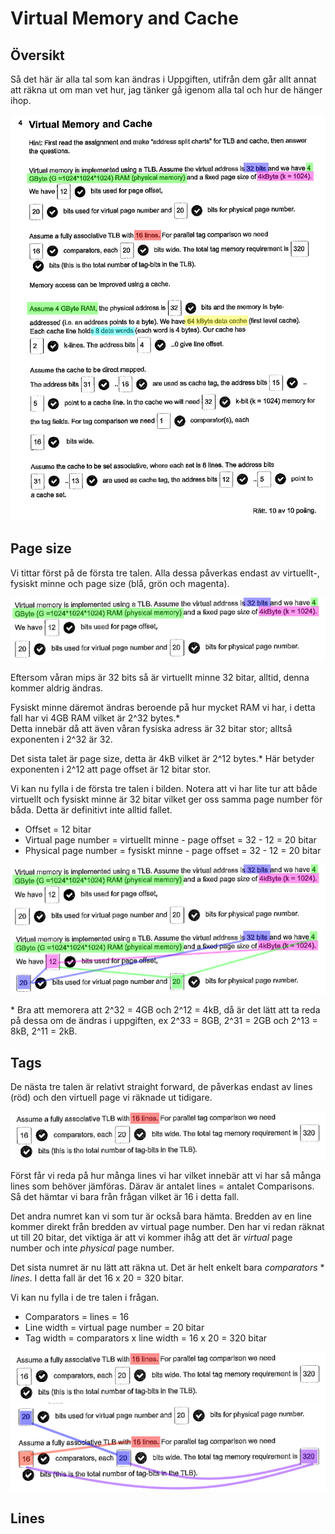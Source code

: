 # Virtual Memory and Cache

## Översikt

Så det här är alla tal som kan ändras i Uppgiften, 
utifrån dem går allt annat att räkna ut om man vet hur, 
jag tänker gå igenom alla tal och hur de hänger ihop.

![image](./images/Overview.png)

## Page size

Vi tittar först på de första tre talen. 
Alla dessa påverkas endast av virtuellt-, fysiskt minne och page size (blå, grön och magenta).

![image](./images/First3.png)

Eftersom våran mips är 32 bits så är virtuellt minne 32 bitar, 
alltid, denna kommer aldrig ändras.

Fysiskt minne däremot ändras beroende på hur mycket RAM vi har, 
i detta fall har vi 4GB RAM vilket är 2^32 bytes.*\
Detta innebär då att även våran fysiska adress är 32 bitar stor; 
alltså exponenten i 2^32 är 32.

Det sista talet är page size, detta är 4kB vilket är 2^12 bytes.*
Här betyder exponenten i 2^12 att page offset är 12 bitar stor.

Vi kan nu fylla i de första tre talen i bilden.
Notera att vi har lite tur att både virtuellt och fysiskt minne är 32 bitar
vilket ger oss samma page number för båda.
Detta är definitivt inte alltid fallet.
* Offset = 12 bitar
* Virtual page number = virtuellt minne - page offset = 32 - 12 = 20 bitar
* Physical page number = fysiskt minne - page offset = 32 - 12 = 20 bitar

![image](./images/First3.png)
![image](./images/First3Input.png)

\* Bra att memorera att 2^32 = 4GB och 2^12 = 4kB, 
då är det lätt att ta reda på dessa om de ändras i uppgiften,
ex 2^33 = 8GB, 2^31 = 2GB och 2^13 = 8kB, 2^11 = 2kB.

## Tags
De nästa tre talen är relativt straight forward,
de påverkas endast av lines (röd) och den virtuell 
page vi räknade ut tidigare.

![image](./images/TagsLines.png)

Först får vi reda på hur många lines vi har vilket innebär att vi har
så många lines som behöver jämföras. 
Därav är antalet lines = antalet Comparisons.
Så det hämtar vi bara från frågan vilket är 16 i detta fall.

Det andra numret kan vi som tur är också bara hämta.
Bredden av en line kommer direkt från bredden av virtual page number.
Den har vi redan räknat ut till 20 bitar, det viktiga är att vi kommer ihåg
att det är *virtual* page number och inte *physical* page number.

Det sista numret är nu lätt att räkna ut. Det är helt enkelt bara
_comparators_ * _lines_. I detta fall är det 16 x 20 = 320 bitar.

Vi kan nu fylla i de tre talen i frågan.
* Comparators = lines = 16
* Line width = virtual page number = 20 bitar
* Tag width = comparators x line width = 16 x 20 = 320 bitar

![image](./images/TagsLines.png)
![image](./images/TagsExtendedInput.png)

## Lines